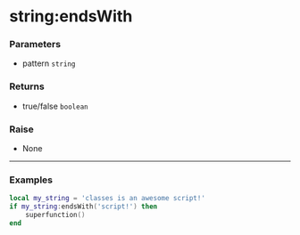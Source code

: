 # string:endsWith

### Parameters

- pattern `string`

### Returns

- true/false `boolean`

### Raise

- None

---

### Examples

```lua
local my_string = 'classes is an awesome script!'
if my_string:endsWith('script!') then
    superfunction()
end
```
